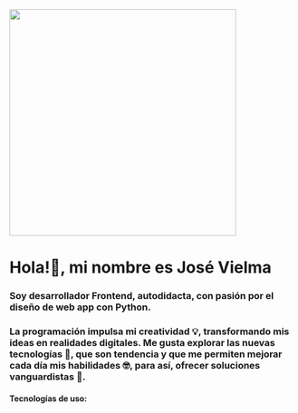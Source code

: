 <div aling="center">
  <img src="https://github.com/VielmaDev/Introduction/assets/121409131/ddfbf4c3-714e-4e43-a53b-8b766358ed60" width="400px" height="400px" aling="center">
</div>

<div aling="center">
  <h1> Hola!👋, mi nombre es José Vielma </h1>
  <h3 aling="center">Soy desarrollador Frontend, autodidacta, con pasión por el diseño de web app con Python. </h3>
</div>

<div aling="justify">
  <h3>
    La programación impulsa mi creatividad 💡, transformando mis ideas en realidades digitales. Me gusta explorar las nuevas tecnologías 🤖, que son tendencia y que me permiten 
    mejorar cada día mis habilidades 🤓, para así, ofrecer soluciones vanguardistas 🚀.
  </h3>
</div>

<div>
  <h4>
    Tecnologías de uso:
  </h4>
</div>

<div>
  
</div>

